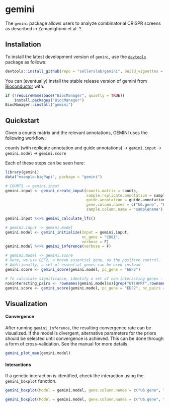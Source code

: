 
<!-- README.md is generated from README.Rmd. Please edit that file -->
gemini
======

The `gemini` package allows users to analyze combinatorial CRISPR screens as described in Zamanighomi et al. ?.

Installation
------------

To install the latest development version of `gemini`, use the [`devtools`](%22https://github.com/r-lib/devtools%22) package as follows:

``` r
devtools::install_github(repo = "sellerslab/gemini", build_vignettes = TRUE)
```

You can (eventually) install the stable release version of gemini from [Bioconductor](https://www.bioconductor.org/) with:

``` r
if (!requireNamespace("BiocManager", quietly = TRUE))
    install.packages("BiocManager")
BiocManager::install("gemini")
```

Quickstart
----------

Given a counts matrix and the relevant annotations, GEMINI uses the following workflow:

counts (with replicate annotation and guide annotations) → `gemini.input` → `gemini.model` → `gemini.score`

Each of these steps can be seen here:

``` r
library(gemini)
data("example-bigPapi", package = "gemini")

# COUNTS -> gemini.input
gemini.input <- gemini_create_input(counts.matrix = counts,
                                    sample.replicate.annotation = sample.replicate.annotation,
                                    guide.annotation = guide.annotation,
                                    gene.column.names = c("U6.gene", "H1.gene"),
                                    sample.column.name = "samplename")

gemini.input %<>% gemini_calculate_lfc()

# gemini.input -> gemini.model
gemini.model <- gemini_initialize(Input = gemini.input,
                                  nc_gene = "CD81",
                                  verbose = F)
gemini.model %<>% gemini_inference(verbose = F)

# gemini.model -> gemini.score 
# Here, we use EEF2, a known essential gene, as the positive control.
# Additionally, a set of essential genes can be used instead.
gemini.score <- gemini_score(gemini.model, pc_gene = "EEF2")

# To calculate significance, identify a set of non-interacting genes - here, we use genes paired with other negative controls (HPRT intron, 6T)
noninteracting_pairs <- rownames(gemini.model$s)[grep("6T|HPRT",rownames(gemini.model$s))]
gemini.score <- gemini_score(gemini.model, pc_gene = "EEF2", nc_pairs = noninteracting_pairs)
```

Visualization
-------------

#### Convergence

After running `gemini_inference`, the resulting convergence rate can be visualized. If the model is divergent, alternative parameters for the priors should be selected until convergence is achieved. This can be done through a form of cross-validation. See the manual for more details.

``` r
gemini_plot_mae(gemini.model)
```

#### Interactions

If a genetic interaction is identified, check the interaction using the `gemini_boxplot` function.

``` r
gemini_boxplot(Model = gemini.model, gene.column.names = c("U6.gene", "H1.gene"), g = "BRCA2", h = "PARP1", nc_gene = "CD81", sample = "A549", show_inference = T, identify_guides = T)

gemini_boxplot(Model = gemini.model, gene.column.names = c("U6.gene", "H1.gene"), g = "BRCA2", h = "PARP1", nc_gene = "CD81", sample = "A549", show_inference = T, color_x = T)
```

